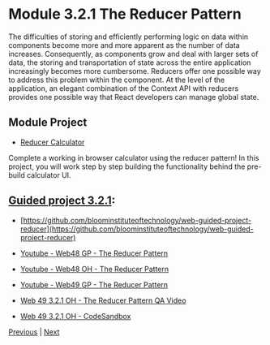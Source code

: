 #  Module 3.2.1 The Reducer Pattern

The difficulties of storing and efficiently performing logic on data within components become more and more apparent as the number of data increases. Consequently, as components grow and deal with larger sets of data, the storing and transportation of state across the entire application increasingly becomes more cumbersome. Reducers offer one possible way to address this problem within the component. At the level of the application, an elegant combination of the Context API with reducers provides one possible way that React developers can manage global state.

## Module Project

-   [Reducer Calculator](https://github.com/bloominstituteoftechnology/web-module-project-reducer)

Complete a working in browser calculator using the reducer pattern! In this project, you will work step by step building the functionality behind the pre-build calculator UI.

## [Guided project 3.2.1](./Guided321):

-   [https://github.com/bloominstituteoftechnology/web-guided-project-reducer](https://github.com/bloominstituteoftechnology/web-guided-project-reducer)

-   [Youtube - Web48 GP  - The Reducer Pattern](https://youtu.be/QJkTHWeKOJ8)
-   [Youtube - Web48 OH  - The Reducer Pattern](https://lambdaschool.zoom.us/rec/share/81iJ9a7AjfdcVpw6jGb_B5PKDShz_oi8CETv4tE-Zq0n5gjxlkTepTFXq_6JaDby.qedQrbSC7-hBdM04)

-   [Youtube - Web49 GP  - The Reducer Pattern](https://youtu.be/g9wOD1dNXhI)
-   [Web 49 3.2.1 OH - The Reducer Pattern QA Video](https://youtu.be/JXdfQebuHI8)
-   [Web 49 3.2.1 OH - CodeSandbox](https://codesandbox.io/s/wizardly-cerf-rtzk5)



[Previous](./Object_3.md) | [Next](./QA.md)